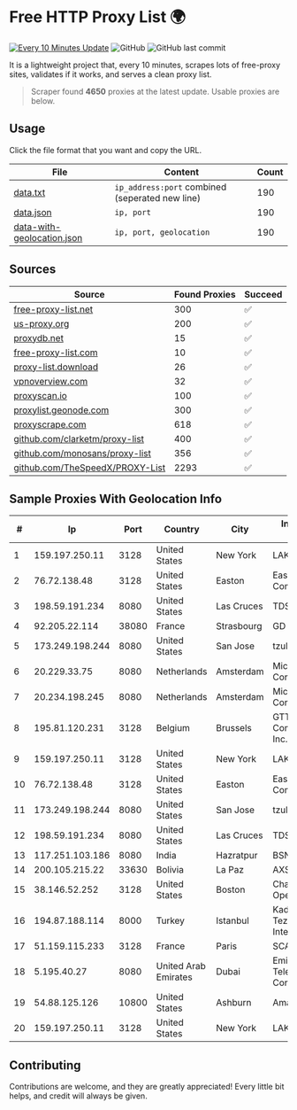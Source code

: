 
# Free HTTP Proxy List 🌍

[![Every 10 Minutes Update](https://github.com/mertguvencli/http-proxy-list/actions/workflows/main.yml/badge.svg?branch=main)](https://github.com/mertguvencli/http-proxy-list/actions/workflows/main.yml)
![GitHub](https://img.shields.io/github/license/mertguvencli/http-proxy-list)
![GitHub last commit](https://img.shields.io/github/last-commit/mertguvencli/http-proxy-list)

It is a lightweight project that, every 10 minutes, scrapes lots of free-proxy sites, validates if it works, and serves a clean proxy list.


> Scraper found **4650** proxies at the latest update. Usable proxies are below.

## Usage

Click the file format that you want and copy the URL.


|File|Content|Count|
|----|-------|-----|
|[data.txt](https://raw.githubusercontent.com/mertguvencli/http-proxy-list/main/proxy-list/data.txt)|`ip_address:port` combined (seperated new line)|190|
|[data.json](https://raw.githubusercontent.com/mertguvencli/http-proxy-list/main/proxy-list/data.json)|`ip, port`|190|
|[data-with-geolocation.json](https://raw.githubusercontent.com/mertguvencli/http-proxy-list/main/proxy-list/data-with-geolocation.json)|`ip, port, geolocation`|190|

## Sources

|Source|Found Proxies|Succeed|
|------|-------------|-------|
|[free-proxy-list.net](https://free-proxy-list.net)|300|✅|
|[us-proxy.org](https://www.us-proxy.org)|200|✅|
|[proxydb.net](http://proxydb.net)|15|✅|
|[free-proxy-list.com](https://free-proxy-list.com/?page=&port=&type%5B%5D=http&type%5B%5D=https&up_time=0&search=Search)|10|✅|
|[proxy-list.download](https://www.proxy-list.download/HTTP)|26|✅|
|[vpnoverview.com](https://vpnoverview.com/privacy/anonymous-browsing/free-proxy-servers)|32|✅|
|[proxyscan.io](https://www.proxyscan.io)|100|✅|
|[proxylist.geonode.com](https://proxylist.geonode.com/api/proxy-list?limit=300&page=1&sort_by=lastChecked&sort_type=desc&protocols=http,https)|300|✅|
|[proxyscrape.com](https://api.proxyscrape.com/v2/?request=displayproxies&protocol=http&timeout=10000&country=all&ssl=all&anonymity=all)|618|✅|
|[github.com/clarketm/proxy-list](https://raw.githubusercontent.com/clarketm/proxy-list/master/proxy-list-raw.txt)|400|✅|
|[github.com/monosans/proxy-list](https://raw.githubusercontent.com/monosans/proxy-list/main/proxies/http.txt)|356|✅|
|[github.com/TheSpeedX/PROXY-List](https://raw.githubusercontent.com/TheSpeedX/PROXY-List/master/http.txt)|2293|✅|


## Sample Proxies With Geolocation Info

|#|Ip|Port|Country|City|Internet Service Provider|
|-|--|----|-------|----|-------------------------|
|1|159.197.250.11|3128|United States|New York|LAKSH|
|2|76.72.138.48|3128|United States|Easton|Easton Utilities Commission|
|3|198.59.191.234|8080|United States|Las Cruces|TDS TELECOM|
|4|92.205.22.114|38080|France|Strasbourg|GD MASS Network|
|5|173.249.198.244|8080|United States|San Jose|tzulo, inc.|
|6|20.229.33.75|8080|Netherlands|Amsterdam|Microsoft Corporation|
|7|20.234.198.245|8080|Netherlands|Amsterdam|Microsoft Corporation|
|8|195.81.120.231|3128|Belgium|Brussels|GTT Communications Inc.|
|9|159.197.250.11|3128|United States|New York|LAKSH|
|10|76.72.138.48|3128|United States|Easton|Easton Utilities Commission|
|11|173.249.198.244|8080|United States|San Jose|tzulo, inc.|
|12|198.59.191.234|8080|United States|Las Cruces|TDS TELECOM|
|13|117.251.103.186|8080|India|Hazratpur|BSNL Internet|
|14|200.105.215.22|33630|Bolivia|La Paz|AXS Bolivia S. A.|
|15|38.146.52.252|3128|United States|Boston|Charles River Operation|
|16|194.87.188.114|8000|Turkey|Istanbul|Kadir Huseyin Tezcan Nosspeed Internet Teknolojileri|
|17|51.159.115.233|3128|France|Paris|SCALEWAY|
|18|5.195.40.27|8080|United Arab Emirates|Dubai|Emirates Telecommunications Corporation|
|19|54.88.125.126|10800|United States|Ashburn|Amazon.com, Inc.|
|20|159.197.250.11|3128|United States|New York|LAKSH|



## Contributing

Contributions are welcome, and they are greatly appreciated! Every
little bit helps, and credit will always be given.

